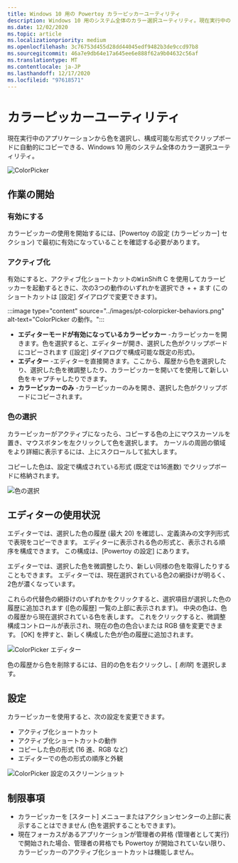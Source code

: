 ```yaml
---
title: Windows 10 用の Powertoy カラーピッカーユーティリティ
description: Windows 10 用のシステム全体のカラー選択ユーティリティ。現在実行中のアプリケーションから色を選択し、16進数または RGB の値をクリップボードに自動的にコピーすることができます。
ms.date: 12/02/2020
ms.topic: article
ms.localizationpriority: medium
ms.openlocfilehash: 3c76753d455d28dd44045edf9482b3de9ccd97b8
ms.sourcegitcommit: 46a7e9db64e17a645ee6e888f62a9b04632c56af
ms.translationtype: MT
ms.contentlocale: ja-JP
ms.lasthandoff: 12/17/2020
ms.locfileid: "97618571"
---
```

# <a name="color-picker-utility"></a>カラーピッカーユーティリティ

現在実行中のアプリケーションから色を選択し、構成可能な形式でクリップボードに自動的にコピーできる、Windows 10 用のシステム全体のカラー選択ユーティリティ。

![ColorPicker](../images/pt-colorpicker-hex-editor.png)

## <a name="getting-started"></a>作業の開始

### <a name="enable"></a>有効にする

カラーピッカーの使用を開始するには、[Powertoy の設定 (カラーピッカー] セクション) で最初に有効になっていることを確認する必要があります。

### <a name="activate"></a>アクティブ化

有効にすると、アクティブ化ショートカットの<kbd>Win</kbd>Shift C を使用してカラーピッカーを起動するときに、次の3つの動作のいずれかを選択でき + <kbd></kbd> + <kbd></kbd>ます (このショートカットは [設定] ダイアログで変更できます)。

:::image type="content" source="../images/pt-colorpicker-behaviors.png" alt-text="ColorPicker の動作。":::

- **エディターモードが有効になっているカラーピッカー** -カラーピッカーを開きます。色を選択すると、エディターが開き、選択した色がクリップボードにコピーされます ([設定] ダイアログで構成可能な既定の形式)。
- **エディター** -エディターを直接開きます。ここから、履歴から色を選択したり、選択した色を微調整したり、カラーピッカーを開いてを使用して新しい色をキャプチャしたりできます。
- **カラーピッカーのみ** -カラーピッカーのみを開き、選択した色がクリップボードにコピーされます。

### <a name="select-color"></a>色の選択

カラーピッカーがアクティブになったら、コピーする色の上にマウスカーソルを置き、マウスボタンを左クリックして色を選択します。 カーソルの周囲の領域をより詳細に表示するには、上にスクロールして拡大します。

コピーした色は、設定で構成されている形式 (既定では16進数) でクリップボードに格納されます。

![色の選択](../images/pt-colorpicker.gif)

## <a name="editor-usage"></a>エディターの使用状況

エディターでは、選択した色の履歴 (最大 20) を確認し、定義済みの文字列形式で表現をコピーできます。 エディターに表示される色の形式と、表示される順序を構成できます。 この構成は、[Powertoy の設定] にあります。

エディターでは、選択した色を微調整したり、新しい同様の色を取得したりすることもできます。 エディターでは、現在選択されている色2の網掛けが明るく、2色が濃くなっています。

これらの代替色の網掛けのいずれかをクリックすると、選択項目が選択した色の履歴に追加されます ([色の履歴] 一覧の上部に表示されます)。 中央の色は、色の履歴から現在選択されている色を表します。 これをクリックすると、微調整構成コントロールが表示され、現在の色の色合いまたは RGB 値を変更できます。 [OK] を押すと、新しく構成した色が色の履歴に追加されます。

![ColorPicker エディター](../images/pt-colorpicker-editor.gif)

色の履歴から色を削除するには、目的の色を右クリックし、[ *削除*] を選択します。

## <a name="settings"></a>設定

カラーピッカーを使用すると、次の設定を変更できます。

- アクティブ化ショートカット
- アクティブ化ショートカットの動作
- コピーした色の形式 (16 進、RGB など)
- エディターでの色の形式の順序と外観

![ColorPicker 設定のスクリーンショット](../images/pt-colorpicker-settings.png)

## <a name="limitations"></a>制限事項

- カラーピッカーを [スタート] メニューまたはアクションセンターの上部に表示することはできません (色を選択することもできます)。
- 現在フォーカスがあるアプリケーションが管理者の昇格 (管理者として実行) で開始された場合、管理者の昇格でも Powertoy が開始されていない限り、カラーピッカーのアクティブ化ショートカットは機能しません。

